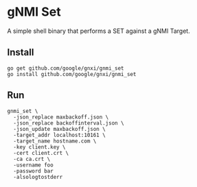 # gNMI Set

A simple shell binary that performs a SET against a gNMI Target.

## Install

```
go get github.com/google/gnxi/gnmi_set
go install github.com/google/gnxi/gnmi_set
```

## Run

```
gnmi_set \
  -json_replace maxbackoff.json \
  -json_replace backoffinterval.json \
  -json_update maxbackoff.json \
  -target_addr localhost:10161 \
  -target_name hostname.com \
  -key client.key \
  -cert client.crt \
  -ca ca.crt \
  -username foo
  -password bar
  -alsologtostderr
```
